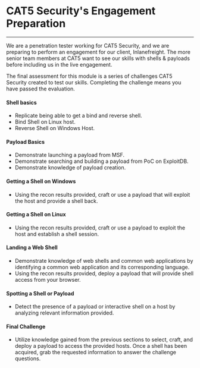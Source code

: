 # CAT5 Security's Engagement Preparation

---

We are a penetration tester working for CAT5 Security, and we are preparing to perform an engagement for our client, Inlanefreight. The more senior team members at CAT5 want to see our skills with shells & payloads before including us in the live engagement.

The final assessment for this module is a series of challenges CAT5 Security created to test our skills. Completing the challenge means you have passed the evaluation.

#### Shell basics

- Replicate being able to get a bind and reverse shell.
- Bind Shell on Linux host.
- Reverse Shell on Windows Host.

#### Payload Basics

- Demonstrate launching a payload from MSF.
- Demonstrate searching and building a payload from PoC on ExploitDB.
- Demonstrate knowledge of payload creation.

#### Getting a Shell on Windows

- Using the recon results provided, craft or use a payload that will exploit the host and provide a shell back.

#### Getting a Shell on Linux

- Using the recon results provided, craft or use a payload to exploit the host and establish a shell session.

#### Landing a Web Shell

- Demonstrate knowledge of web shells and common web applications by identifying a common web application and its corresponding language.
- Using the recon results provided, deploy a payload that will provide shell access from your browser.

#### Spotting a Shell or Payload

- Detect the presence of a payload or interactive shell on a host by analyzing relevant information provided.

#### Final Challenge

- Utilize knowledge gained from the previous sections to select, craft, and deploy a payload to access the provided hosts. Once a shell has been acquired, grab the requested information to answer the challenge questions.